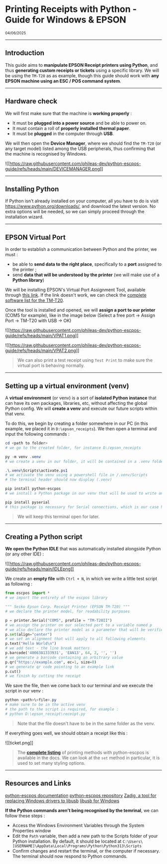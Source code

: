 # Printing Receipts with Python - Guide for Windows & EPSON

<sup>04/06/2025</sup>


***

## Introduction

This guide aims to **manipulate EPSON Receipt printers using Python**, and thus **generating custom receipts or tickets** using a specific library. We will be using the `TM-T20` as as example, though this guide should work with **any EPSON machine using an ESC / POS command system**.

***


## Hardware check

We will first make sure that the machine is **working properly** :
- It must be **plugged into a power source** and be able to power on.
- It must contain a roll of **properly installed thermal paper**.
- It must be **plugged** in the computer through **USB**.

We will then open the **Device Manager**, where we should find the `TM-T20` (or any target model) listed among the USB peripherals, thus confirming that the machine is recognised by Windows.

![[https://raw.githubusercontent.com/phileas-dev/python-escpos-guide/refs/heads/main/DEVICEMANAGER.png]]


***

## Installing Python

If Python isn't already installed on your computer, all you have to do is visit https://www.python.org/downloads/, and download the latest version. No extra options will be needed, so we can simply proceed through the installation wizard. 


***

## EPSON Virtual Port

In order to establish a communication between Python and the printer, we must :
- be able to **send data to the right place**, specifically to a **port** assigned to the printer ;
- send **data that will be understood by the printer** (we will make use of a **Python library**)

We will be installing EPSON's Virtual Port Assignment Tool, available through [this link](https://download3.ebz.epson.net/dsc/f/03/00/16/59/59/37c78fb33341c071dbfc05bdbe456ca853037eaf/TMVirtualPortDriver870c.zip).
If the link doesn't work, we can check the [complete software list for the TM-T20](https://support.epson.net/setupnavi/?PINF=swlist&OSC=WS&LG2=EN&MKN=TM-T20).

Once the tool is installed and opened, we will **assign a port to our printer** (COM5 for example), like in the image below (Select a free port -> Assign Port -> TM-T20 with USB -> OK)

![[https://raw.githubusercontent.com/phileas-dev/python-escpos-guide/refs/heads/main/VPAT1.png]]

![[https://raw.githubusercontent.com/phileas-dev/python-escpos-guide/refs/heads/main/VPAT2.png]]

> We can also print a test receipt using `Test Print` to make sure the virtual port is behaving normally.


***

## Setting up a virtual environment (venv)

A **virtual environment** (or venv) is a sort of **isolated Python instance** that can have its own packages, libraries, etc, without affecting the global Python config. We will **create a venv** and execute our future scripts within that venv.

To do this, we begin by creating a folder somewhere in our PC (in this example, we placed it in `D:\epson_receipts`). We then open a terminal and input the following commands :

```powershell
cd <path to folder>
# we go to the created folder, for instance D:/epson_receipts

py -m venv .venv 
# we create a venv in our folder, it will be contained in a .venv folder

.\.venv\Scripts\activate.ps1
# we activate the venv using a powershell file in /.venv/Scripts
# the terminal header should now display (.venv)

pip install python-escpos
# we install a Python package in our venv that will be used to write and send instructions to the printer

pip install pyserial
# this package is necessary for Serial connections, which is our case here
```

> We will keep this terminal open for later.

***

## Creating a Python script

**We open the Python IDLE** that was automatically installed alongside Python (or any other IDE) :

![[https://raw.githubusercontent.com/phileas-dev/python-escpos-guide/refs/heads/main/IDLEpng]]

We create an **empty file** with `Ctrl + N`, in which we write a little test script as following :

```python
from escpos import *
# we import the entirety of the escpos library

""" Seiko Epson Corp. Receipt Printer (EPSON TM-T20) """
# we declare the printer model, for readability purposes

p = printer.Serial("COM5", profile = "TM-T20II")
# we assign the printer on our selected port to a variable named p
# we also declare the printer model as a parameter that will be verified in capabilities.json
p.set(align="center")
# we set an alignment that will apply to all following elements
p.text("Hello World\n")
# we add text - the line break matters
p.barcode('4006381333931', 'EAN13', 64, 2, '', '')
# we generate a barcode containing an arbitrary value
p.qr("https://example.com", ec=1, size=8)
# we generate qr code pointing to an example link
p.cut()
# we finish by cutting the receipt
```

We save the file, then we come back to our terminal and we execute the script in our venv :

```powershell
python <path>\<file>.py
# make sure to be in the active venv
# the path to the script is required, for example :
# python D:\epson_receipt\receipt.py
```

> Note that the file doesn't have to be in the same folder as the venv.

If everything goes well, we should obtain a receipt like this :

![[ticket.png]]

> The **[complete listing](https://python-escpos.readthedocs.io/en/latest/api/escpos.html#escpos.escpos.Escpos)** of printing methods with python-escpos is available in the docs. We can look at the `set` method in particular, it is used to set many styling options.


***

## Resources and Links

[python-escpos documentation](https://python-escpos.readthedocs.io/en/latest/)
[python-escpos repository](https://github.com/python-escpos/python-escpos)
[Zadig, a tool for replacing Windows drivers to libusb](https://zadig.akeo.ie/)
[libusb for Windows](https://sourceforge.net/projects/libusb/)


**If the Python commands aren't being recognised by the temrinal**, we can follow these steps :

- Access the Windows Environment Variables through the System Properties window
- Edit the `Path` variable, then add a new path to the Scripts folder of your Python installation. By default, it should be located at `C:\Users\[USERNAME]\AppData\Local\Programs\Python\Python313\Scripts`
- Confirm changes and restart the terminal, or the computer if necessary. The terminal should now respond to Python commands.



